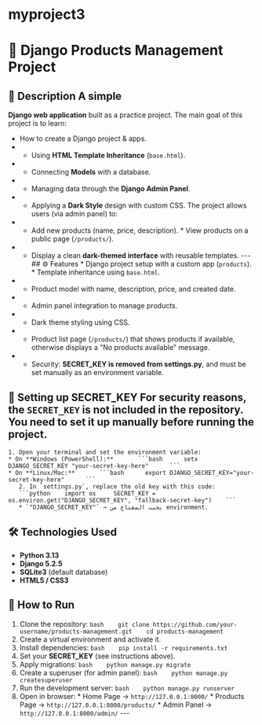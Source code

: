 # myproject3
# 🛒 Django Products Management Project  

## 📌 Description  A simple 
**Django web application** built as a practice project. The main goal of this project is to learn:  
* How to create a Django project & apps.
* * Using **HTML Template Inheritance** (`base.html`).
* * Connecting **Models** with a database.
* * Managing data through the **Django Admin Panel**.
* * Applying a **Dark Style** design with custom CSS.  The project allows users (via admin panel) to:
* * Add new products (name, price, description). * View products on a public page (`/products/`).
* * Display a clean **dark-themed interface** with reusable templates.  ---  ## ⚙️ Features  * Django project setup with a custom app (`products`). * Template inheritance using `base.html`.
* * Product model with name, description, price, and created date.
* * Admin panel integration to manage products.
* * Dark theme styling using CSS.
* * Product list page (`/products/`) that shows products if available, otherwise displays a "No products available" message.
* * Security: **SECRET\_KEY is removed from settings.py**, and must be set manually as an environment variable.
## 🔑 Setting up SECRET\_KEY  For security reasons, the `SECRET_KEY` is not included in the repository. You need to set it up manually before running the project.
    1. Open your terminal and set the environment variable:     
    * On **Windows (PowerShell):**       ```bash      setx DJANGO_SECRET_KEY "your-secret-key-here"      ```    
    * On **Linux/Mac:**       ```bash      export DJANGO_SECRET_KEY="your-secret-key-here"      ```
       2. In `settings.py`, replace the old key with this code:    
       ```python    import os     SECRET_KEY = os.environ.get("DJANGO_SECRET_KEY", "fallback-secret-key")    ```     
       * `"DJANGO_SECRET_KEY"` → يجيب المفتاح من environment.
## 🛠️ Technologies Used
* **Python 3.13**
* **Django 5.2.5**
* **SQLite3** (default database)
* **HTML5 / CSS3** 
## 🚀 How to Run
1. Clone the repository:     ```bash    git clone https://github.com/your-username/products-management.git    cd products-management    ```
2. Create a virtual environment and activate it.
3. Install dependencies:     ```bash    pip install -r requirements.txt    ```
4. Set your **SECRET\_KEY** (see instructions above).
5. Apply migrations:     ```bash    python manage.py migrate    ```
6. Create a superuser (for admin panel):     ```bash    python manage.py createsuperuser    ```
7. Run the development server:     ```bash    python manage.py runserver    ```
8. Open in browser:     * Home Page → `http://127.0.0.1:8000/`    * Products Page → `http://127.0.0.1:8000/products/`    * Admin Panel → `http://127.0.0.1:8000/admin/`  ---   
